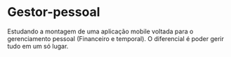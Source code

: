 # Gestor-pessoal
 Estudando a montagem de uma aplicação mobile voltada para o gerenciamento pessoal (Financeiro e temporal). O diferencial é poder gerir tudo em um só lugar.
